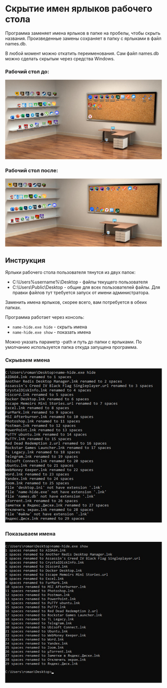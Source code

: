 # Скрытие имен ярлыков рабочего стола
Программа заменяет имена ярлыков в папке на пробелы, чтобы скрыть названия. Произведенные замены сохраняет в папку с ярлыками в файл names.db.

В любой момент можно откатить переименования. Сам файл names.db можно сделать скрытым через средства Windows.

### Рабочий стол до:
![desktop before](docs/images/before.jpg)

### Рабочий стол после:
![desktop after](docs/images/after.jpg)

## Инструкция
Ярлыки рабочего стола пользователя тянутся из двух папок:
- C:\Users\%username%\Desktop - файлы текущего пользователя
- C:\Users\Public\Desktop - общие для всех пользователей файлы. Для правки файлов тут требуется запуск от имени администратора.

Заменить имена ярлыков, скорее всего, вам потребуется в обеих папках.

Программа работает через консоль:
- `name-hide.exe hide` - скрыть имена
- `name-hide.exe show` - показать имена

Можно указать параметр -path и путь до папки с ярлыками. По умолчанию используется папка откуда запущена программа.

### Скрываем имена
![hide log](docs/images/hide-log.jpg)

### Показываем имена
![show log](docs/images/show-log.jpg)

